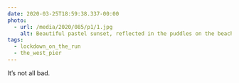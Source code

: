 ```yaml
---
date: 2020-03-25T18:59:38.337-00:00
photo:
  - url: /media/2020/085/p1/1.jpg
    alt: Beautiful pastel sunset, reflected in the puddles on the beach.
tags:
  - lockdown_on_the_run
  - the_west_pier
---
```


It’s not all bad.

